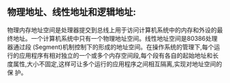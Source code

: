 ## 物理地址、线性地址和逻辑地址:
物理内存地址空间是处理器提交到总线上用于访问计算机系统中的内存和外设的最终地址。一个计算机系统中只有一个物理地址空间。线性地址空间是80386处理器通过段
(Segment)机制控制下的形成的地址空间。在操作系统的管理下,每个运行的应用程序有相对独立的一个或多个内存空间段,每个段有各自的起始地址和长度属性,大小不固定,这样可让多个运行的应用程序之间相互隔离,实现对地址空间的保
护。
